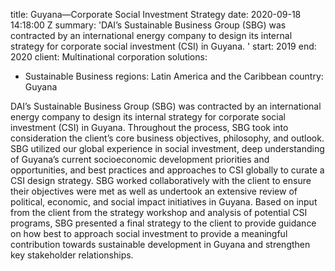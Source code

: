 
title: Guyana—Corporate Social Investment Strategy
date: 2020-09-18 14:18:00 Z
summary: 'DAI’s Sustainable Business Group (SBG) was contracted by an international
  energy company to design its internal strategy for corporate social investment (CSI)
  in Guyana. '
start: 2019
end: 2020
client: Multinational corporation
solutions:
- Sustainable Business
regions: Latin America and the Caribbean
country: Guyana


DAI’s Sustainable Business Group (SBG) was contracted by an international energy company to design its internal strategy for corporate social investment (CSI) in Guyana. Throughout the process, SBG took into consideration the client’s core business objectives, philosophy, and outlook. SBG utilized our global experience in social investment, deep understanding of Guyana’s current socioeconomic development priorities and opportunities, and best practices and approaches to CSI globally to curate a CSI design strategy. SBG worked collaboratively with the client to ensure their objectives were met as well as undertook an extensive review of political, economic, and social impact initiatives in Guyana. Based on input from the client from the strategy workshop and analysis of potential CSI programs, SBG presented a final strategy to the client to provide guidance on how best to approach social investment to provide a meaningful contribution towards sustainable development in Guyana and strengthen key stakeholder relationships.
